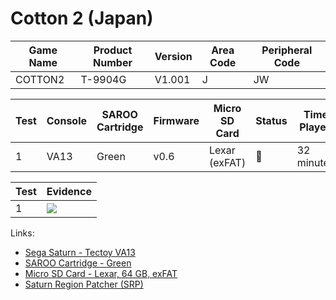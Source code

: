 # Cotton 2 (Japan)

| Game Name | Product Number | Version | Area Code | Peripheral Code |
| --------- | -------------- | ------- | --------- | --------------- |
| COTTON2   | T-9904G        | V1.001  | J         | JW              |

| Test | Console | SAROO Cartridge | Firmware | Micro SD Card | Status | Time Played |
| ---- | ------- | --------------- | -------- | ------------- | ------ | ----------- |
| 1    | VA13    | Green           | v0.6     | Lexar (exFAT) | :100:  | 32 minutes  |

| Test | Evidence                                                                                         |
| ---- | ------------------------------------------------------------------------------------------------ |
| 1    | [![](https://img.youtube.com/vi/VFgGgto-JDI/0.jpg)](https://www.youtube.com/watch?v=VFgGgto-JDI) |

Links:

- [Sega Saturn - Tectoy VA13](../../../../Info/Consoles/VA13/README.md)
- [SAROO Cartridge - Green](../../../../Info/Cartridges/RetroGameParadiseStore/1.32F/README.md)
- [Micro SD Card - Lexar, 64 GB, exFAT](../../../../Info/SdCards/Lexar/64GB/exfat/README.md)
- [Saturn Region Patcher (SRP)](https://segaxtreme.net/resources/saturn-region-patcher.81/download)
